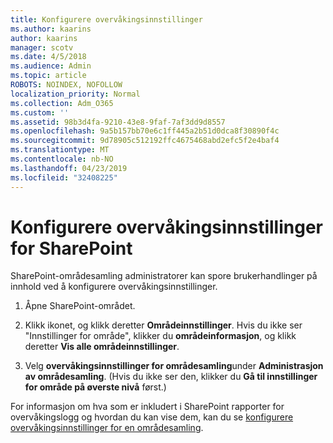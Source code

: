 ```yaml
---
title: Konfigurere overvåkingsinnstillinger
ms.author: kaarins
author: kaarins
manager: scotv
ms.date: 4/5/2018
ms.audience: Admin
ms.topic: article
ROBOTS: NOINDEX, NOFOLLOW
localization_priority: Normal
ms.collection: Adm_O365
ms.custom: ''
ms.assetid: 98b3d4fa-9210-43e8-9faf-7af3dd9d8557
ms.openlocfilehash: 9a5b157bb70e6c1ff445a2b51d0dca8f30890f4c
ms.sourcegitcommit: 9d78905c512192ffc4675468abd2efc5f2e4baf4
ms.translationtype: MT
ms.contentlocale: nb-NO
ms.lasthandoff: 04/23/2019
ms.locfileid: "32408225"
---
```

# <a name="configure-sharepoint-audit-settings"></a>Konfigurere overvåkingsinnstillinger for SharePoint

SharePoint-områdesamling administratorer kan spore brukerhandlinger på innhold ved å konfigurere overvåkingsinnstillinger.
  
1. Åpne SharePoint-området.
    
2. Klikk ikonet, og klikk deretter **Områdeinnstillinger**. Hvis du ikke ser "Innstillinger for område", klikker du **områdeinformasjon**, og klikk deretter **Vis alle områdeinnstillinger**.
    
3. Velg **overvåkingsinnstillinger for områdesamling**under **Administrasjon av områdesamling**. (Hvis du ikke ser den, klikker du **Gå til innstillinger for område på øverste nivå** først.) 
    
For informasjon om hva som er inkludert i SharePoint rapporter for overvåkingslogg og hvordan du kan vise dem, kan du se [konfigurere overvåkingsinnstillinger for en områdesamling](https://go.microsoft.com/fwlink/?linkid=404050).
  

